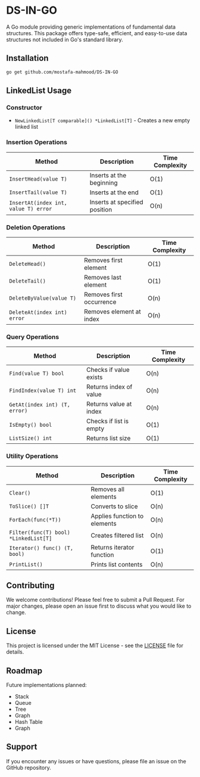 # DS-IN-GO

A Go module providing generic implementations of fundamental data structures. This package offers type-safe, efficient, and easy-to-use data structures not included in Go's standard library.

## Installation

```bash
go get github.com/mostafa-mahmood/DS-IN-GO
```

## LinkedList Usage

### Constructor
- `NewLinkedList[T comparable]() *LinkedList[T]` - Creates a new empty linked list

### Insertion Operations
| Method | Description | Time Complexity |
|--------|-------------|-----------------|
| `InsertHead(value T)` | Inserts at the beginning | O(1) |
| `InsertTail(value T)` | Inserts at the end | O(1) |
| `InsertAt(index int, value T) error` | Inserts at specified position | O(n) |

### Deletion Operations
| Method | Description | Time Complexity |
|--------|-------------|-----------------|
| `DeleteHead()` | Removes first element | O(1) |
| `DeleteTail()` | Removes last element | O(1) |
| `DeleteByValue(value T)` | Removes first occurrence | O(n) |
| `DeleteAt(index int) error` | Removes element at index | O(n) |

### Query Operations
| Method | Description | Time Complexity |
|--------|-------------|-----------------|
| `Find(value T) bool` | Checks if value exists | O(n) |
| `FindIndex(value T) int` | Returns index of value | O(n) |
| `GetAt(index int) (T, error)` | Returns value at index | O(n) |
| `IsEmpty() bool` | Checks if list is empty | O(1) |
| `ListSize() int` | Returns list size | O(1) |

### Utility Operations
| Method | Description | Time Complexity |
|--------|-------------|-----------------|
| `Clear()` | Removes all elements | O(1) |
| `ToSlice() []T` | Converts to slice | O(n) |
| `ForEach(func(*T))` | Applies function to elements | O(n) |
| `Filter(func(T) bool) *LinkedList[T]` | Creates filtered list | O(n) |
| `Iterator() func() (T, bool)` | Returns iterator function | O(1) |
| `PrintList()` | Prints list contents | O(n) |

## Contributing

We welcome contributions! Please feel free to submit a Pull Request. For major changes, please open an issue first to discuss what you would like to change.

## License

This project is licensed under the MIT License - see the [LICENSE](LICENSE) file for details.

## Roadmap

Future implementations planned:
- Stack
- Queue
- Tree
- Graph
- Hash Table
- Graph

## Support

If you encounter any issues or have questions, please file an issue on the GitHub repository.
